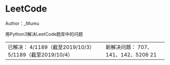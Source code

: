 # LeetCode

Author：_Mumu

用Python3解决LeetCode题库中的问题
<html>
    <table style="margin-left: auto; margin-right: auto;">
        <tr>
            <td>
                <!--左侧内容-->
                已解决：
                4/1189（截至2019/10/3）
                5/1189（截至2019/10/4）
            </td>
            <td>
                <!--右侧内容-->
                新解决问题：
                707、141、142、5206
                21
            </td>
        </tr>
    </table>
</html>